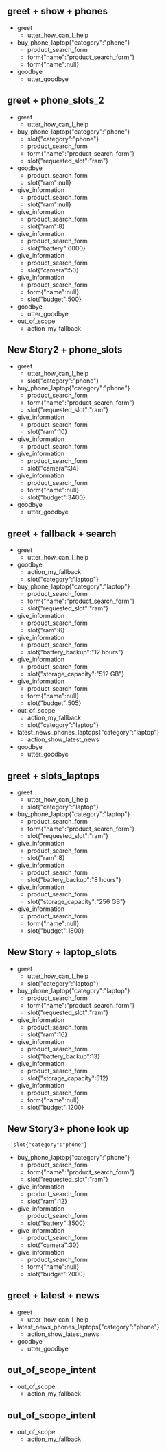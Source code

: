 ## greet + show + phones 
* greet
  - utter_how_can_I_help
* buy_phone_laptop{"category":"phone"}
  - product_search_form
  - form{"name":"product_search_form"}
  - form{"name":null}
* goodbye
  - utter_goodbye

## greet + phone_slots_2

* greet
    - utter_how_can_I_help
* buy_phone_laptop{"category":"phone"}
    - slot{"category":"phone"}
    - product_search_form
    - form{"name":"product_search_form"}
    - slot{"requested_slot":"ram"}
* goodbye
    - product_search_form
    - slot{"ram":null}
* give_information
    - product_search_form
    - slot{"ram":null}
* give_information
    - product_search_form
    - slot{"ram":8}
* give_information
    - product_search_form
    - slot{"battery":6000}
* give_information
    - product_search_form
    - slot{"camera":50}
* give_information
    - product_search_form
    - form{"name":null}
    - slot{"budget":500}
* goodbye
    - utter_goodbye
* out_of_scope
  - action_my_fallback


## New Story2 + phone_slots

* greet
    - utter_how_can_I_help
    - slot{"category":"phone"}
* buy_phone_laptop{"category":"phone"}
    - product_search_form
    - form{"name":"product_search_form"}
    - slot{"requested_slot":"ram"}
* give_information
    - product_search_form
    - slot{"ram":10}
* give_information
    - product_search_form
* give_information
    - product_search_form
    - slot{"camera":34}
* give_information
    - product_search_form
    - form{"name":null}
    - slot{"budget":3400}
* goodbye
    - utter_goodbye


## greet + fallback + search 

* greet
    - utter_how_can_I_help
* goodbye
    - action_my_fallback
    - slot{"category":"laptop"}
* buy_phone_laptop{"category":"laptop"}
    - product_search_form
    - form{"name":"product_search_form"}
    - slot{"requested_slot":"ram"}
* give_information
    - product_search_form
    - slot{"ram":6}
* give_information
    - product_search_form
    - slot{"battery_backup":"12 hours"}
* give_information
    - product_search_form
    - slot{"storage_capacity":"512 GB"}
* give_information
    - product_search_form
    - form{"name":null}
    - slot{"budget":505}
* out_of_scope
    - action_my_fallback
    - slot{"category":"laptop"}
* latest_news_phones_laptops{"category":"laptop"}
    - action_show_latest_news
* goodbye
    - utter_goodbye

## greet + slots_laptops

* greet
    - utter_how_can_I_help
    - slot{"category":"laptop"}
* buy_phone_laptop{"category":"laptop"}
    - product_search_form
    - form{"name":"product_search_form"}
    - slot{"requested_slot":"ram"}
* give_information
    - product_search_form
    - slot{"ram":8}
* give_information
    - product_search_form
    - slot{"battery_backup":"8 hours"}
* give_information
    - product_search_form
    - slot{"storage_capacity":"256 GB"}
* give_information
    - product_search_form
    - form{"name":null}
    - slot{"budget":1800}



## New Story + laptop_slots
* greet
    - utter_how_can_I_help
    - slot{"category":"laptop"}
* buy_phone_laptop{"category":"laptop"}
    - product_search_form
    - form{"name":"product_search_form"}
    - slot{"requested_slot":"ram"}
* give_information
    - product_search_form
    - slot{"ram":16}
* give_information
    - product_search_form
    - slot{"battery_backup":13}
* give_information
    - product_search_form
    - slot{"storage_capacity":512}
* give_information
    - product_search_form
    - form{"name":null}
    - slot{"budget":1200}

## New Story3+ phone look up

    - slot{"category":"phone"}
* buy_phone_laptop{"category":"phone"}
    - product_search_form
    - form{"name":"product_search_form"}
    - slot{"requested_slot":"ram"}
* give_information
    - product_search_form
    - slot{"ram":12}
* give_information
    - product_search_form
    - slot{"battery":3500}
* give_information
    - product_search_form
    - slot{"camera":30}
* give_information
    - product_search_form
    - form{"name":null}
    - slot{"budget":2000}

## greet + latest + news
* greet
  - utter_how_can_I_help
* latest_news_phones_laptops{"category":"phone"}
  - action_show_latest_news
* goodbye
  - utter_goodbye

## out_of_scope_intent
* out_of_scope
  - action_my_fallback

## out_of_scope_intent
* out_of_scope
  - action_my_fallback